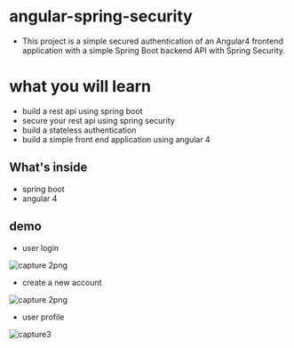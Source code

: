 # angular-spring-security
- This project is a simple secured authentication of an Angular4 frontend application with a simple Spring Boot backend API with Spring  Security.
# what you will learn 
- build a rest api using spring boot
- secure your rest api using spring security 
- build a stateless authentication
- build a simple front end application using angular 4
 
## What's inside 
- spring boot
- angular 4

## demo
- user login

![capture 2png](https://user-images.githubusercontent.com/12639353/33629125-e52b09aa-d9fa-11e7-91ba-7ec97190fbc6.PNG)

- create a new account

![capture 2png](https://user-images.githubusercontent.com/12639353/33629186-13b3fc32-d9fb-11e7-8386-871ec5e1a8d3.PNG)

- user profile

![capture3](https://user-images.githubusercontent.com/12639353/33629239-39128570-d9fb-11e7-93ea-787654a3a76e.PNG)
